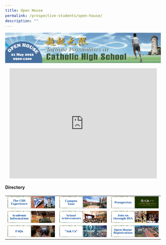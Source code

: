 ```yaml
---
title: Open House
permalink: /prospective-students/open-house/
description: ""
---
```

![](/images/oh1.png)
<style>
p {text-align: justify;}
.imgSize {height:100px;width:100px;}
iframe {display: block;margin: auto;}
</style>

<iframe width="477" height="357" src="https://www.youtube.com/embed/Ut_HqYotRCA" title="2022 Hullo Open House Video" frameborder="0" allow="accelerometer; autoplay; clipboard-write; encrypted-media; gyroscope; picture-in-picture" allowfullscreen></iframe>

#### Directory

|  	|  	|  	|
|---	|---	|---	|
| [![](/images/oh2.png)](href="https://staging.d26k7rl81eo6rb.amplifyapp.com/chs-experience/)| [![](/images/oh3.png)](href="https://staging.d26k7rl81eo6rb.amplifyapp.com/about/pictorial-tour-of-chs/)|  [![](/images/oh4.png)](href="https://staging.d26k7rl81eo6rb.amplifyapp.com/secondary/prospectus/)|
|[![](/images/oh5.png)](href="https://staging.d26k7rl81eo6rb.amplifyapp.com/chs-academic-info/)| [![](/images/oh6.png)](href="/secondary/awards-and-achievements/academic-achievements/)| [![](/images/oh7.png)](href="https://staging.d26k7rl81eo6rb.amplifyapp.com/prospective-students/Sec-Admission/direct-school-admission/)|
|  [![](/images/oh8.png)](href="https://staging.d26k7rl81eo6rb.amplifyapp.com/secondary/faqs/)| [![](/images/oh9.png)](href="https://docs.google.com/forms/d/e/1FAIpQLSdtu0FBj1HIladlto5vrvwzDMOkiWQRUcz_v809-KViaEXRyg/viewform")| [![](/images/oh10.png)](href="https://staging.d26k7rl81eo6rb.amplifyapp.com/open-house-registration/)|